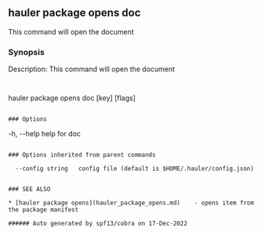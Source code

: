 ## hauler package opens doc

This command will open the document

### Synopsis


Description:
This command will open the document

```
		

```
hauler package opens doc [key] [flags]
```

### Options

```
  -h, --help   help for doc
```

### Options inherited from parent commands

```
      --config string   config file (default is $HOME/.hauler/config.json)
```

### SEE ALSO

* [hauler package opens](hauler_package_opens.md)	 - opens item from the package manifest

###### Auto generated by spf13/cobra on 17-Dec-2022
